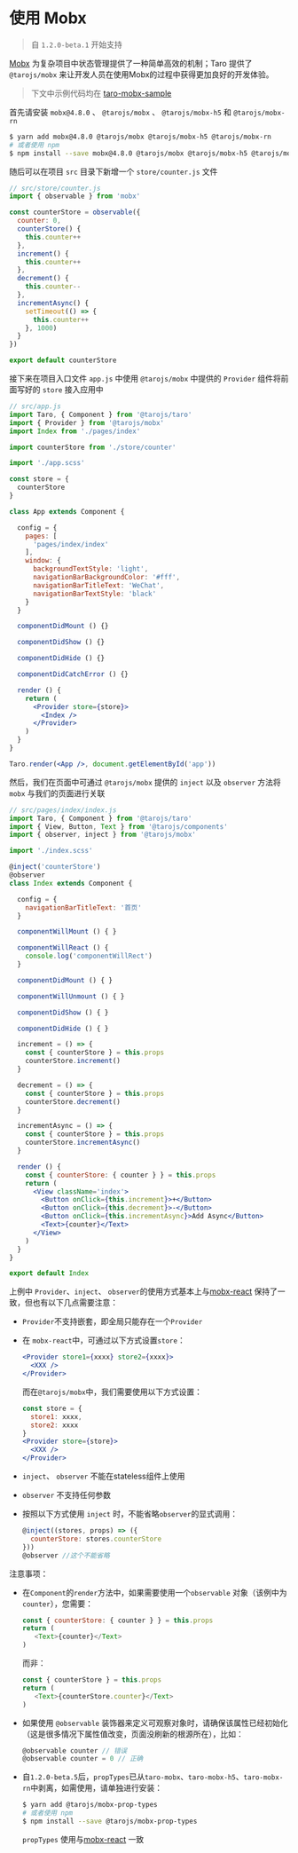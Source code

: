 # 使用 Mobx

> 自 `1.2.0-beta.1` 开始支持

[Mobx](https://mobx.js.org/) 为复杂项目中状态管理提供了一种简单高效的机制；Taro 提供了 `@tarojs/mobx` 来让开发人员在使用Mobx的过程中获得更加良好的开发体验。

> 下文中示例代码均在 [taro-mobx-sample](https://github.com/nanjingboy/taro-mobx-sample)

首先请安装 `mobx@4.8.0` 、 `@tarojs/mobx` 、 `@tarojs/mobx-h5` 和 `@tarojs/mobx-rn`

```bash
$ yarn add mobx@4.8.0 @tarojs/mobx @tarojs/mobx-h5 @tarojs/mobx-rn
# 或者使用 npm
$ npm install --save mobx@4.8.0 @tarojs/mobx @tarojs/mobx-h5 @tarojs/mobx-rn
```

随后可以在项目 `src` 目录下新增一个 `store/counter.js` 文件

```jsx
// src/store/counter.js
import { observable } from 'mobx'

const counterStore = observable({
  counter: 0,
  counterStore() {
    this.counter++
  },
  increment() {
    this.counter++
  },
  decrement() {
    this.counter--
  },
  incrementAsync() {
    setTimeout(() => {
      this.counter++
    }, 1000)
  }
})

export default counterStore
```

接下来在项目入口文件 `app.js` 中使用 `@tarojs/mobx` 中提供的 `Provider` 组件将前面写好的 `store` 接入应用中

```jsx
// src/app.js
import Taro, { Component } from '@tarojs/taro'
import { Provider } from '@tarojs/mobx'
import Index from './pages/index'

import counterStore from './store/counter'

import './app.scss'

const store = {
  counterStore
}

class App extends Component {

  config = {
    pages: [
      'pages/index/index'
    ],
    window: {
      backgroundTextStyle: 'light',
      navigationBarBackgroundColor: '#fff',
      navigationBarTitleText: 'WeChat',
      navigationBarTextStyle: 'black'
    }
  }

  componentDidMount () {}

  componentDidShow () {}

  componentDidHide () {}

  componentDidCatchError () {}

  render () {
    return (
      <Provider store={store}>
        <Index />
      </Provider>
    )
  }
}

Taro.render(<App />, document.getElementById('app'))
```

然后，我们在页面中可通过 `@tarojs/mobx` 提供的 `inject` 以及 `observer` 方法将 `mobx` 与我们的页面进行关联

```jsx
// src/pages/index/index.js
import Taro, { Component } from '@tarojs/taro'
import { View, Button, Text } from '@tarojs/components'
import { observer, inject } from '@tarojs/mobx'

import './index.scss'

@inject('counterStore')
@observer
class Index extends Component {

  config = {
    navigationBarTitleText: '首页'
  }

  componentWillMount () { }

  componentWillReact () {
    console.log('componentWillRect')
  }

  componentDidMount () { }

  componentWillUnmount () { }

  componentDidShow () { }

  componentDidHide () { }

  increment = () => {
    const { counterStore } = this.props
    counterStore.increment()
  }

  decrement = () => {
    const { counterStore } = this.props
    counterStore.decrement()
  }

  incrementAsync = () => {
    const { counterStore } = this.props
    counterStore.incrementAsync()
  }

  render () {
    const { counterStore: { counter } } = this.props
    return (
      <View className='index'>
        <Button onClick={this.increment}>+</Button>
        <Button onClick={this.decrement}>-</Button>
        <Button onClick={this.incrementAsync}>Add Async</Button>
        <Text>{counter}</Text>
      </View>
    )
  }
}

export default Index
```

上例中 `Provider`、`inject`、 `observer`的使用方式基本上与[mobx-react](https://github.com/mobxjs/mobx-react) 保持了一致，但也有以下几点需要注意：

- `Provider`不支持嵌套，即全局只能存在一个`Provider`

- 在 `mobx-react`中，可通过以下方式设置`store`：

  ```jsx
  <Provider store1={xxxx} store2={xxxx}>
    <XXX />
  </Provider>
  ```

  而在`@tarojs/mobx`中，我们需要使用以下方式设置：

  ```jsx
  const store = {
    store1: xxxx,
    store2: xxxx
  }
  <Provider store={store}>
    <XXX />
  </Provider>
  ```

- `inject`、 `observer` 不能在stateless组件上使用

- `observer` 不支持任何参数

- 按照以下方式使用 `inject` 时，不能省略`observer`的显式调用：

  ```jsx
  @inject((stores, props) => ({
    counterStore: stores.counterStore
  }))
  @observer //这个不能省略
  ```

注意事项：

- 在`Component`的`render`方法中，如果需要使用一个`observable` 对象（该例中为`counter`），您需要：

  ```js
  const { counterStore: { counter } } = this.props
  return (
     <Text>{counter}</Text>
  )
  ```

  而非：

  ```js
  const { counterStore } = this.props
  return (
     <Text>{counterStore.counter}</Text>
  )
  ```

- 如果使用 `@observable` 装饰器来定义可观察对象时，请确保该属性已经初始化（这是很多情况下属性值改变，页面没刷新的根源所在），比如：

  ```js
  @observable counter // 错误
  @observable counter = 0 // 正确
  ```

- 自`1.2.0-beta.5`后，`propTypes`已从`taro-mobx`、`taro-mobx-h5`、`taro-mobx-rn`中剥离，如需使用，请单独进行安装：

  ```bash
  $ yarn add @tarojs/mobx-prop-types
  # 或者使用 npm
  $ npm install --save @tarojs/mobx-prop-types
  ```

  `propTypes` 使用与[mobx-react](https://github.com/mobxjs/mobx-react#proptypes) 一致